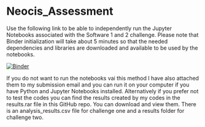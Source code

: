 # Neocis_Assessment
Use the following link to be able to independently run the Jupyter Notebooks associated with the Software 1 and 2 challenge. Please note that Binder initialization will take about 5 minutes so that the needed dependencies and libraries are downloaded and available to be used by the notebooks. 

[![Binder](https://mybinder.org/badge_logo.svg)](https://mybinder.org/v2/gh/AliAAdib/Neocis_Assessment/main?force-rebuild=true)

If you do not want to run the notebooks vai this method I have also attached them to my submission email and you can run it on your computer if you have Python and Jupyter Notebooks installed. Alternatively if you prefer not to test the codes you can find the results created by my codes in the results.rar file in this GitHub repo. You can download and view them. There is an analysis_results.csv file for challenge one and a results folder for challenge two.

